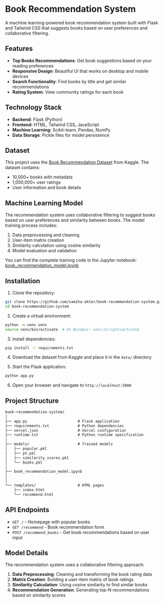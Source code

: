 # Book Recommendation System

A machine learning-powered book recommendation system built with Flask and Tailwind CSS that suggests books based on user preferences and collaborative filtering.

## Features

- **Top Books Recommendations**: Get book suggestions based on your reading preferences
- **Responsive Design**: Beautiful UI that works on desktop and mobile devices
- **Search Functionality**: Find books by title and get similar recommendations
- **Rating System**: View community ratings for each book

## Technology Stack

- **Backend**: Flask (Python)
- **Frontend**: HTML, Tailwind CSS, JavaScript
- **Machine Learning**: Scikit-learn, Pandas, NumPy
- **Data Storage**: Pickle files for model persistence

## Dataset

This project uses the [Book Recommendation Dataset](https://www.kaggle.com/datasets/arashnic/book-recommendation-dataset) from Kaggle. The dataset contains:

- 10,000+ books with metadata
- 1,000,000+ user ratings
- User information and book details

## Machine Learning Model

The recommendation system uses collaborative filtering to suggest books based on user preferences and similarity between books. The model training process includes:

1. Data preprocessing and cleaning
2. User-item matrix creation
3. Similarity calculation using cosine similarity
4. Model evaluation and validation

You can find the complete training code in the Jupyter notebook: [book_recommendation_model.ipynb](./book_recommendation.ipynb)

## Installation

1. Clone the repository:
```bash
git clone https://github.com/samiha-akter/book-recommendation-system.git
cd book-recommendation-system
```

2. Create a virtual environment:
```bash
python -m venv venv
source venv/bin/activate  # On Windows: venv\Scripts\activate
```

3. Install dependencies:
```bash
pip install -r requirements.txt
```

4. Download the dataset from Kaggle and place it in the `data/` directory

5. Start the Flask application:
```bash
python app.py
```

6. Open your browser and navigate to `http://localhost:5000`

## Project Structure

```cmd
book-recommendation-system/
│           
├── app.py                       # Flask application
├── requirements.txt             # Python dependencies
├── vercel.json                  # Vercel configuration
├── runtime.txt                  # Python runtime specification
│
├── models/                      # Trained models
│   ├── popular.pkl
│   ├── pt.pkl
│   ├── similarity_scores.pkl
│   └── books.pkl
│
├── book_recommendation_model.ipynb
│
│
└── templates/                   # HTML pages
    ├── index.html
    └── recommend.html
```

## API Endpoints

- `GET /` - Homepage with popular books
- `GET /recommend` - Book recommendation form
- `POST /recommend_books` - Get book recommendations based on user input

## Model Details

The recommendation system uses a collaborative filtering approach:

1. **Data Preprocessing**: Cleaning and transforming the book rating data
2. **Matrix Creation**: Building a user-item matrix of book ratings
3. **Similarity Calculation**: Using cosine similarity to find similar books
4. **Recommendation Generation**: Generating top-N recommendations based on similarity scores

